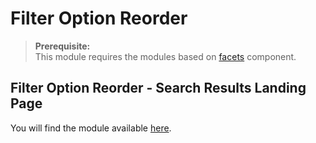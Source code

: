 # Filter Option Reorder

>**Prerequisite:**  
>This module requires the modules based on [facets](/components/facets) component.   

## Filter Option Reorder - Search Results Landing Page

You will find the module available [here](/modules/filter-option-reorder/landing).